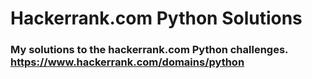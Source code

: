# Hackerrank.com Python Solutions

### My solutions to the hackerrank.com Python challenges. https://www.hackerrank.com/domains/python
